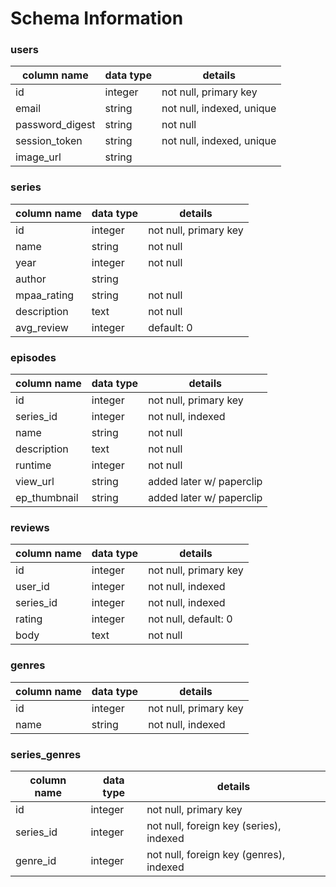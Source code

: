 # Schema Information

### users
column name | data type | details
------------ | ------------- | -------------
id | integer | not null, primary key
email | string | not null, indexed, unique
password_digest | string | not null
session_token | string | not null, indexed, unique
image_url | string |


### series
column name | data type | details
------------ | ------------- | -------------
id | integer | not null, primary key
name | string | not null
year | integer | not null
author | string | 
mpaa_rating | string | not null
description | text | not null
avg_review | integer | default: 0



### episodes
column name | data type | details
------------ | ------------- | -------------
id | integer | not null, primary key
series_id | integer | not null, indexed
name | string | not null
description | text | not null
runtime | integer | not null
view_url | string | added later w/ paperclip
ep_thumbnail | string | added later w/ paperclip



### reviews
column name | data type | details
------------ | ------------- | -------------
id | integer | not null, primary key
user_id | integer | not null, indexed
series_id | integer | not null, indexed
rating | integer | not null, default: 0
body | text | not null

### genres
column name | data type | details
------------ | ------------- | -------------
id | integer | not null, primary key
name | string | not null, indexed

### series_genres
column name | data type | details
------------ | ------------- | -------------
id | integer | not null, primary key
series_id | integer | not null, foreign key (series), indexed
genre_id | integer | not null, foreign key (genres), indexed
